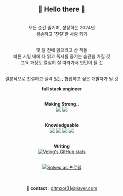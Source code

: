 <div align="center">

  <h2>👋 Hello there 👋</h2>
  
  <br>모든 순간 즐기며, 성장하는 2024년<br>
  겸손하고 '친절'한 사람 되기<br>

  <br>몇 달 전에 읽으려고 산 책들<br>
  빠른 시일 내에 다 읽고 독서를 즐기는 습관을 가질 것<br>
  교육 과정도 열심히 잘 따라가서 인턴이 될 것<br>

  <br>결론적으로 친절하고 실력 있는,  협업하고 싶은 개발자가 될 것<br>

  <b> full stack engineer </b>

  <br><b>Making Strong..</b><br>
  <img src="https://img.shields.io/badge/C++-00599C?style=flat-square&logo=C%2B%2B&logoColor=white"/>
  <img src="https://img.shields.io/badge/java-007396?style=flat-square&logo=java&logoColor=white"/>

  
  <br><b>Knowledgeable</b><br>
  <img src="https://img.shields.io/badge/Python-3776AB?style=flat-square&logo=Python&logoColor=white"/>
  <img src="https://img.shields.io/badge/Flask-000000?style=flat-square&logo=flask&logoColor=white"/>
  <img src="https://img.shields.io/badge/Linux-FCC624?style=flat-square&logo=linux&logoColor=black"/>
  <img src="https://img.shields.io/badge/MySQL-4479A1?style=flat-square&logo=MySQL&logoColor=white"/>


  <br><b>Writing</b><br>
  <a href="https://velog.io/@seungtoctoc">
  <img src="https://velog-readme-stats.vercel.app/api/badge?name=seungtoctoc" alt="Velog's GitHub stats"></a>


  <br>
  
  <a href="https://solved.ac/dltmxor31">
  <img src="http://mazassumnida.wtf/api/v2/generate_badge?boj=dltmxor31" alt="Solved.ac 프로필"/></a>

  <br><br>
  📧 <b>contact</b> : dltmxor31@naver.com
</div>
